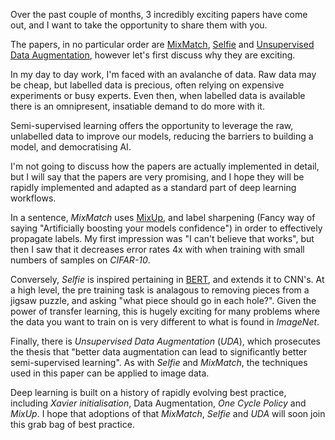Over the past couple of months, 3 incredibly exciting papers have come out, and I want to take the opportunity to share them with you.

The papers, in no particular order are [MixMatch](https://arxiv.org/abs/1905.02249), [Selfie](https://arxiv.org/abs/1906.02940) and [Unsupervised Data Augmentation](https://arxiv.org/abs/1904.12848), however let's first discuss why they are exciting.

In my day to day work, I'm faced with an avalanche of data. Raw data may be cheap, but labelled data is precious, often relying on expensive experiments or busy experts.  Even then, when labelled data is available there is an omnipresent, insatiable demand to do more with it.

Semi-supervised learning offers the opportunity to leverage the raw, unlabelled data to improve our models, reducing the barriers to building a model, and democratising AI.

I'm not going to discuss how the  papers are actually implemented in detail, but I will say that the papers are very promising, and I hope they will be rapidly implemented and adapted as a standard part of deep learning workflows.   

In a sentence, *MixMatch* uses [MixUp](https://arxiv.org/abs/1710.09412), and label sharpening (Fancy way of saying "Artificially boosting your models confidence")  in order to effectively propagate labels. My first impression was "I can't believe that works", but then I saw that it decreases error rates 4x with when training with small numbers of samples on *CIFAR-10*.

Conversely, *Selfie*  is inspired pertaining in [BERT](https://arxiv.org/abs/1810.04805), and extends it to CNN's. At a high level, the pre training task is analagous to removing pieces from a jigsaw puzzle, and asking "what piece should go in each hole?". Given the power of transfer learning, this is hugely exciting for many problems where the data you want to train on is very different to what is found in *ImageNet*. 

Finally, there is *Unsupervised* *Data* *Augmentation* (*UDA*), which prosecutes the thesis that "better data augmentation can lead to significantly better semi-supervised learning". As with *Selfie* and *MixMatch*, the techniques used in this paper can be applied to image data.

Deep learning is built on a history of rapidly evolving best practice, including *Xavier initialisation*, Data Augmentation, *One Cycle Policy* and *MixUp*.  I hope that adoptions of that *MixMatch*, *Selfie* and *UDA* will soon join this grab bag of best practice. 